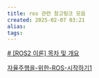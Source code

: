 ```yaml
---
title: ros 관련 참고링크 모음
created: 2025-02-07 03:21
alias:
tags:
---
```

[# [ROS2 이론] 목차 및 개요](https://dkssud8150.github.io/posts/introduction/)

[자율주행을-위한-ROS-시작하기1](https://velog.io/@dosigner/%EC%9E%90%EC%9C%A8%EC%A3%BC%ED%96%89%EC%9D%84-%EC%9C%84%ED%95%9C-ROS-%EC%8B%9C%EC%9E%91%ED%95%98%EA%B8%B01)


